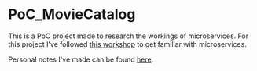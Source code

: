 # PoC_MovieCatalog
This is a PoC project made to research the workings of microservices. For this project I've followed [this workshop](https://www.youtube.com/playlist?list=PLqq-6Pq4lTTZSKAFG6aCDVDP86Qx4lNas) to get familiar with microservices. 

Personal notes I've made can be found [here]().